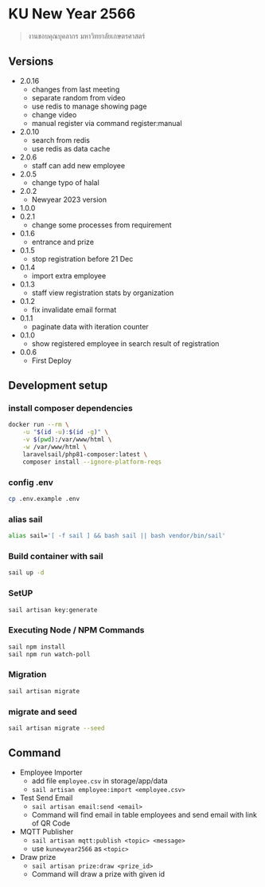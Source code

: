 # KU New Year 2566

> งานขอบคุณบุคลากร มหาวิทยาลัยเกษตรศาสตร์

## Versions
* 2.0.16
  * changes from last meeting
  * separate random from video
  * use redis to manage showing page
  * change video
  * manual register via command register:manual
* 2.0.10
  * search from redis
  * use redis as data cache 
* 2.0.6
  * staff can add new employee
* 2.0.5
  * change typo of halal
* 2.0.2
  * Newyear 2023 version
* 1.0.0
* 0.2.1
  * change some processes from requirement
* 0.1.6
  * entrance and prize
* 0.1.5
  * stop registration before 21 Dec
* 0.1.4
  * import extra employee
* 0.1.3
  * staff view registration stats by organization
* 0.1.2
  * fix invalidate email format
* 0.1.1
  * paginate data with iteration counter
* 0.1.0
  * show registered employee in search result of registration
* 0.0.6
  * First Deploy

## Development setup

### install composer dependencies

``` bash
docker run --rm \
    -u "$(id -u):$(id -g)" \
    -v $(pwd):/var/www/html \
    -w /var/www/html \
    laravelsail/php81-composer:latest \
    composer install --ignore-platform-reqs
```

### config .env

```bash
cp .env.example .env
```

### alias sail

```bash
alias sail='[ -f sail ] && bash sail || bash vendor/bin/sail' 
```

### Build container with sail

```bash
sail up -d
```

### SetUP

```bash
sail artisan key:generate
```

### Executing Node / NPM Commands

```bash
sail npm install
sail npm run watch-poll
```

### Migration

```bash
sail artisan migrate
```

### migrate and seed

```bash
sail artisan migrate --seed
```

## Command

* Employee Importer
  * add file `employee.csv` in storage/app/data
  * `sail artisan employee:import <employee.csv>`
* Test Send Email
  * `sail artisan email:send <email>`
  * Command will find email in table employees and send email with link of QR Code
* MQTT Publisher
  * `sail artisan mqtt:publish <topic> <message>`
  * use `kunewyear2566` as `<topic>`
* Draw prize
  * `sail artisan prize:draw <prize_id>`
  * Command will draw a prize with given id
